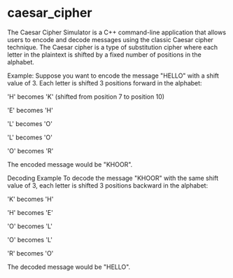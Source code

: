 # caesar_cipher
The Caesar Cipher Simulator is a C++ command-line application that allows users to encode and decode messages using the classic Caesar cipher technique. The Caesar cipher is a type of substitution cipher where each letter in the plaintext is shifted by a fixed number of positions in the alphabet.

Example: 
Suppose you want to encode the message "HELLO" with a shift value of 3.
Each letter is shifted 3 positions forward in the alphabet:

'H' becomes 'K' (shifted from position 7 to position 10)

'E' becomes 'H'

'L' becomes 'O'

'L' becomes 'O'

'O' becomes 'R'

The encoded message would be "KHOOR".

Decoding Example
To decode the message "KHOOR" with the same shift value of 3, each letter is shifted 3 positions backward in the alphabet:

'K' becomes 'H'

'H' becomes 'E'

'O' becomes 'L'

'O' becomes 'L'

'R' becomes 'O'

The decoded message would be "HELLO".
